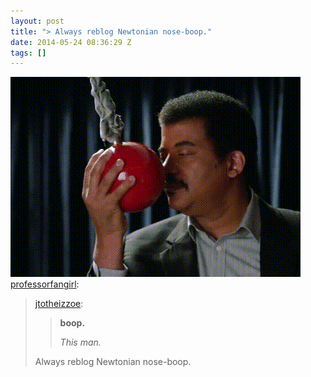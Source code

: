 ```yaml
---
layout: post
title: "> Always reblog Newtonian nose-boop."
date: 2014-05-24 08:36:29 Z
tags: []
---
```

![](/media/2014/05/86675251805.gif)
[professorfangirl](http://professorfangirl.tumblr.com/post/86208873614/jtotheizzoe-boop-this-man-always-reblog):

> [jtotheizzoe](http://www.itsokaytobesmart.com/post/82908189667/neil-degrasse-tyson-boop):
> 
> > **boop.**
> > 
> > _This man._
> 
> Always reblog Newtonian nose-boop.
